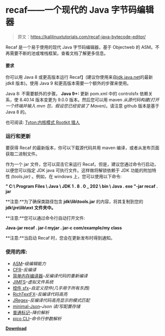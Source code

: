 # recaf——一个现代的 Java 字节码编辑器

> 原文：<https://kalilinuxtutorials.com/recaf-java-bytecode-editor/>

Recaf 是一个易于使用的现代 Java 字节码编辑器，基于 Objectweb 的 ASM。不再需要不断的池或堆栈框架。查看文档了解更多信息。

#### 要求

你可以用 Java 8 或更高版本运行 Recaf】(建议你使用来自[jdk.java.net](https://jdk.java.net/8/)的最新 jdk8 版本)。使用 Java 9 和更高版本需要一个额外的步骤来使用。

Java 8: 不需要额外的步骤。
**Java 9+:** 更新 pom.xml 中的 controlsfx 依赖关系，使 8.40.14 版本变更为 9.0.0 版本。然后您可以用 maven *从源代码构建(打开一个终端并输入 mvn 包，假设您已经安装了 Maven)*。请注意 github 版本是基于 Java 8 的。

也可阅读: [Tyton:内核模式 Rootkit 猎人](https://kalilinuxtutorials.com/tyton-kernel-rootkit-hunter/)

### 运行和更新

要获得 Recaf 的最新版本，你可以下载源代码并用 maven 编译，或者从发布页面获取二进制文件。

作为一个 jar 文件，您可以双击它来运行 Recaf。但是，建议您通过命令行启动，以便您可以指定 JDK java 可执行文件。这样做将解锁依赖于 JDK 功能的附加特性 *(tools.jar)* 。例如，在 windows 上，您可以使用以下命令:

**" C:\ Program Files \ Java \ JDK 1 . 8 . 0 _ 202 \ bin \ Java . exe "-jar recaf . jar**

**注意:**为了确保类路径包含 **jdk\lib\tools.jar** 的内容，将其复制到您的 **jdk\jre\lib\ext 文件夹中。**

**注意:**您可以通过命令行自动打开文件:

**Java-jar recaf . jar-I myjar . jar-c com/example/my class**

**注意:**当启动 Recaf 时，您会在更新发布时得到通知。

### 使用的库:

*   [ASM](http://asm.ow2.org/)–*级编辑能力*
*   [CFR](http://www.benf.org/other/cfr/)–*反编译*
*   [简单内存编译器](https://github.com/Col-E/Simple-Memory-Compiler)–*反编译代码的重新编译*
*   [JIMFS](https://github.com/google/jimfs)–*虚拟文件系统*
*   [控件 sfx](http://fxexperience.com/controlsfx/)–*自定义控件(几乎用于所有东西)*
*   [RichTextFX](https://github.com/FXMisc/RichTextFX)–*反编译代码高亮*
*   [JRegex](http://jregex.sourceforge.net/)–*反编译代码高亮显示的模式匹配*
*   [minimal-Json](https://github.com/ralfstx/minimal-json)–*Json 读/写配置存储*
*   [普通标记](https://github.com/atlassian/commonmark-java)–*降价解析*
*   [pico CLI](http://picocli.info/)–*命令行参数解析*

[**Download**](https://github.com/Col-E/Recaf)
